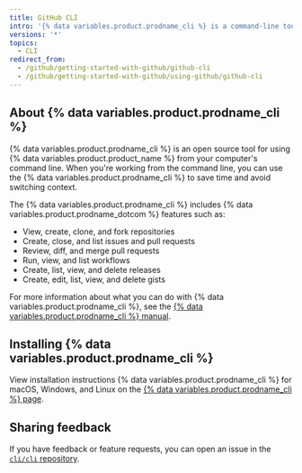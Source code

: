 ```yaml
---
title: GitHub CLI
intro: '{% data variables.product.prodname_cli %} is a command-line tool that brings pull requests, issues, {% data variables.product.prodname_actions %}, and other {% data variables.product.product_name %} features to your terminal, so you can do all your work in one place.'
versions: '*'
topics:
  - CLI
redirect_from:
  - /github/getting-started-with-github/github-cli
  - /github/getting-started-with-github/using-github/github-cli
---
```

## About {% data variables.product.prodname_cli %}

{% data variables.product.prodname_cli %} is an open source tool for using {% data variables.product.product_name %} from your computer's command line. When you're working from the command line, you can use the {% data variables.product.prodname_cli %} to save time and avoid switching context.

The {% data variables.product.prodname_cli %} includes {% data variables.product.prodname_dotcom %} features such as:

- View, create, clone, and fork repositories
- Create, close, and list issues and pull requests
- Review, diff, and merge pull requests
- Run, view, and list workflows
- Create, list, view, and delete releases
- Create, edit, list, view, and delete gists

For more information about what you can do with {% data variables.product.prodname_cli %}, see the [{% data variables.product.prodname_cli %} manual](https://cli.github.com/manual).

## Installing {% data variables.product.prodname_cli %}

View installation instructions {% data variables.product.prodname_cli %} for macOS, Windows, and Linux on the [{% data variables.product.prodname_cli %} page](https://cli.github.com).

## Sharing feedback

If you have feedback or feature requests, you can open an issue in the [`cli/cli` repository](https://github.com/cli/cli).
